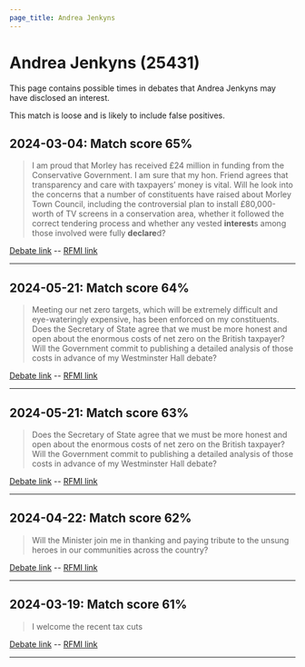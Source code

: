 ```yaml
---
page_title: Andrea Jenkyns
---
```


# Andrea Jenkyns  (25431)

This page contains possible times in debates that Andrea Jenkyns may have disclosed an interest.

This match is loose and is likely to include false positives. 



## 2024-03-04: Match score 65%

>I am proud that Morley has received £24 million in funding from the Conservative Government. I am sure that my hon. Friend agrees that transparency and care with taxpayers’ money is vital. Will he look into the concerns that a number of constituents have raised about Morley Town Council, including the controversial plan to install £80,000-worth of TV screens in a conservation area, whether it followed the correct tendering process and whether any vested **interest**s among those involved were fully **declare**d?

[Debate link](https://www.theyworkforyou.com/debates/?id=2024-03-04a.624.5)  --  [RFMI link](https://www.theyworkforyou.com/mp/25431/register)


---



## 2024-05-21: Match score 64%

>Meeting our net zero targets, which will be extremely difficult and eye-wateringly expensive, has been enforced on my constituents. Does the Secretary of State agree that we must be more honest and open about the enormous costs of net zero on the British taxpayer? Will the Government commit to publishing a detailed analysis of those costs in advance of my Westminster Hall debate?

[Debate link](https://www.theyworkforyou.com/debates/?id=2024-05-21a.724.8)  --  [RFMI link](https://www.theyworkforyou.com/mp/25431/register)


---



## 2024-05-21: Match score 63%

>Does the Secretary of State agree that we must be more honest and open about the enormous costs of net zero on the British taxpayer? Will the Government commit to publishing a detailed analysis of those costs in advance of my Westminster Hall debate?

[Debate link](https://www.theyworkforyou.com/debates/?id=2024-05-21a.724.8)  --  [RFMI link](https://www.theyworkforyou.com/mp/25431/register)


---



## 2024-04-22: Match score 62%

>Will the Minister join me in thanking and paying tribute to the unsung heroes in our communities across the country?

[Debate link](https://www.theyworkforyou.com/debates/?id=2024-04-22c.642.0)  --  [RFMI link](https://www.theyworkforyou.com/mp/25431/register)


---



## 2024-03-19: Match score 61%

>I welcome the recent tax cuts

[Debate link](https://www.theyworkforyou.com/debates/?id=2024-03-19b.797.8)  --  [RFMI link](https://www.theyworkforyou.com/mp/25431/register)


---

